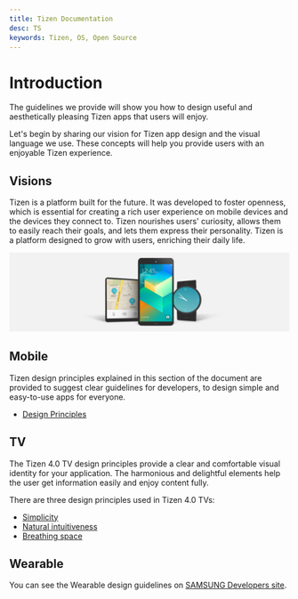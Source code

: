```yaml
---
title: Tizen Documentation
desc: TS
keywords: Tizen, OS, Open Source
---
```


# Introduction

The guidelines we provide will show you how to design useful and aesthetically pleasing Tizen apps that users will enjoy.

Let's begin by sharing our vision for Tizen app design and the visual language we use. These concepts will help you provide users with an enjoyable Tizen experience.
 
## Visions

Tizen is a platform built for the future. It was developed to foster openness, which is essential for creating a rich user experience on mobile devices and the devices they connect to. Tizen nourishes users' curiosity, allows them to easily reach their goals, and lets them express their personality. Tizen is a platform designed to grow with users, enriching their daily life.

![The OS of Everything](media/1.1.png)


## Mobile

Tizen design principles explained in this section of the document are provided to suggest clear guidelines for developers, to design simple and easy-to-use apps for everyone.

- [Design Principles](mobile/design-principles.md)


## TV

The Tizen 4.0 TV design principles provide a clear and comfortable
visual identity for your application. The harmonious and delightful
elements help the user get information easily and enjoy content fully.

There are three design principles used in Tizen 4.0 TVs:

- [Simplicity](tv/design-principles/simplicity.md)
- [Natural intuitiveness](tv/design-principles/natural-intuitiveness.md)
- [Breathing space](tv/design-principles/breathing-space.md)


## Wearable

You can see the Wearable design guidelines on [SAMSUNG Developers site](https://developer.samsung.com/gear/design/principle).

